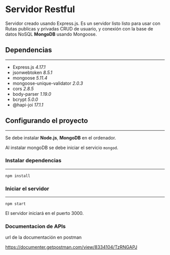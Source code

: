 # Servidor Restful

Servidor creado usando Express.js. Es un servidor listo listo para usar con Rutas publicas y privadas
CRUD de usuario, y conexión con la base de datos NoSQL **MongoDB** usando Mongoose.

## Dependencias
---------------
* Express.js _4.17.1_
* jsonwebtoken _8.5.1_
* mongoose _5.11.4_
* mongoose-unique-validator _2.0.3_
* cors _2.8.5_
* body-parser _1.19.0_
* bcrypt _5.0.0_
* @hapi-joi _17.1.1_

## Configurando el proyecto
---------------

Se debe instalar  **Node.js**, **MongoDB** en el ordenador.

Al instalar mongoDB se debe iniciar el servicio `mongod`.

### Instalar dependencias
---------------

```
npm install
```

### Iniciar el servidor
---------------

```
npm start
```

El servidor iniciará en el puerto 3000.

### Documentacion de APIs

url de la documentación en postman

https://documenter.getpostman.com/view/8334104/TzRNGAPJ
